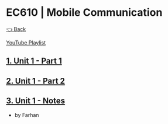 # EC610 | Mobile Communication

[👈 Back](./../)

<div>
<a class="white" href="https://youtube.com/playlist?list=PLFkKAMLbnTTsK4qAu_I-sZYDgwI0L__oK"><p><span class="bg"></span><span class="base"></span><span class="text">YouTube Playlist</span></p></a>
</div>


## [1. Unit 1 - Part 1](./mobile%20communication-chap1.pdf)
## [2. Unit 1 - Part 2](./chap-1%20mc%20cont.pdf)
## [3. Unit 1 - Notes](./EC610%20-%20Unit%201%20Notes.pdf)
  - by Farhan